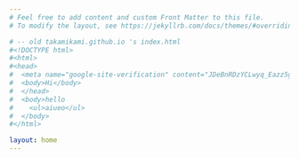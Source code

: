 ```yaml
---
# Feel free to add content and custom Front Matter to this file.
# To modify the layout, see https://jekyllrb.com/docs/themes/#overriding-theme-defaults

# -- old takamikami.github.io 's index.html
#<!DOCTYPE html>
#<html>
#<head>
#  <meta name="google-site-verification" content="JDeBnRDzYCLwyq_Eazz5gE8DDJRBdEUiF3I49ZU91pk" />
#  <body>Hi</body>
#  </head>
#  <body>hello
#    <ul>aiueo</ul>
#  </body>
#</html>

layout: home
---
```

